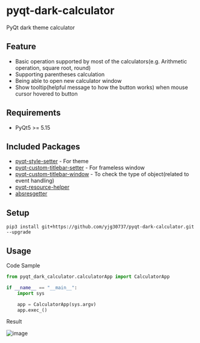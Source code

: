 # pyqt-dark-calculator

PyQt dark theme calculator

## Feature
* Basic operation supported by most of the calculators(e.g. Arithmetic operation, square root, round)
* Supporting parentheses calculation
* Being able to open new calculator window
* Show tooltip(helpful message to how the button works) when mouse cursor hovered to button

## Requirements
* PyQt5 >= 5.15

## Included Packages
* <a href="https://github.com/yjg30737/pyqt-style-setter.git">pyqt-style-setter</a> - For theme
* <a href="https://github.com/yjg30737/pyqt-custom-titlebar-setter.git">pyqt-custom-titlebar-setter</a> - For frameless window 
* <a href="https://github.com/yjg30737/pyqt-custom-titlebar-window.git">pyqt-custom-titlebar-window</a> - To check the type of object(related to event handling) 
* <a href="https://github.com/yjg30737/pyqt-resource-helper.git">pyqt-resource-helper</a>
* <a href="https://github.com/yjg30737/absresgetter.git">absresgetter</a>

## Setup
```
pip3 install git+https://github.com/yjg30737/pyqt-dark-calculator.git --upgrade
```

## Usage
Code Sample
```python
from pyqt_dark_calculator.calculatorApp import CalculatorApp

if __name__ == "__main__":
    import sys

    app = CalculatorApp(sys.argv)
    app.exec_()
```

Result

![image](https://user-images.githubusercontent.com/55078043/156103071-ecf9ed4d-2c52-4120-b4c8-6c0894fcaa88.png)
